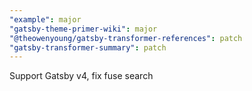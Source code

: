 ```yaml
---
"example": major
"gatsby-theme-primer-wiki": major
"@theowenyoung/gatsby-transformer-references": patch
"gatsby-transformer-summary": patch
---
```


Support Gatsby v4, fix fuse search
